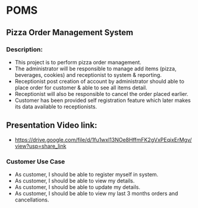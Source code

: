 # POMS
## Pizza Order Management System

### Description:
- This project is to perform pizza order management.
- The administrator will be responsible to manage add items (pizza, beverages, cookies) and receptionist to system & reporting.
- Receptionist post creation of account by administrator should able to place order for customer & able to see all items detail.
- Receptionist will also be responsible to cancel the order placed earlier.
- Customer has been provided self registration feature which later makes its data available to receptionists.

## Presentation Video link: 
- https://drive.google.com/file/d/1fu1wxl13NOe8HffmFK2gVxPEqixErMgv/view?usp=share_link

### Customer Use Case
- As customer, I should be able to register myself in system.
- As customer, I should be able to view my details.
- As customer, I should be able to update my details.
- As customer, I should be able to view my last 3 months orders and cancellations.

